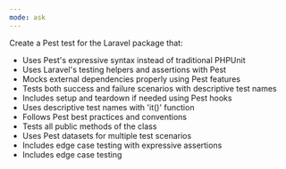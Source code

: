 ```yaml
---
mode: ask
---
```


Create a Pest test for the Laravel package that:

-   Uses Pest's expressive syntax instead of traditional PHPUnit
-   Uses Laravel's testing helpers and assertions with Pest
-   Mocks external dependencies properly using Pest features
-   Tests both success and failure scenarios with descriptive test names
-   Includes setup and teardown if needed using Pest hooks
-   Uses descriptive test names with 'it()' function
-   Follows Pest best practices and conventions
-   Tests all public methods of the class
-   Uses Pest datasets for multiple test scenarios
-   Includes edge case testing with expressive assertions
-   Includes edge case testing
